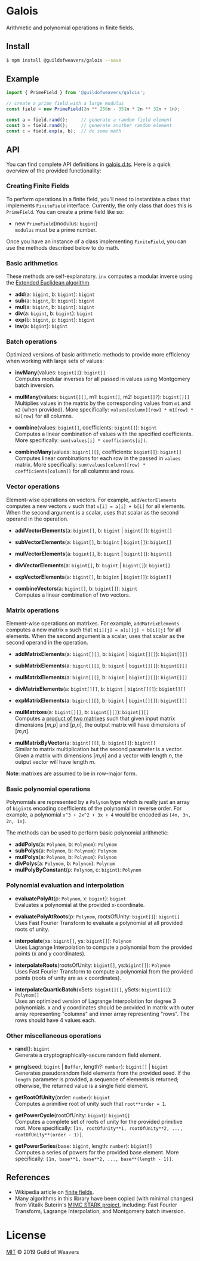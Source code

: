 # Galois
Arithmetic and polynomial operations in finite fields.

## Install
```bash
$ npm install @guildofweavers/galois --save
```

## Example
```TypeScript
import { PrimeField } from '@guildofweavers/galois';

// create a prime field with a large modulus
const field = new PrimeField(2n ** 256n - 351n * 2n ** 32n + 1n);

const a = field.rand();     // generate a random field element
const b = field.rand();     // generate another random element
const c = field.exp(a, b);  // do some math
```

## API

You can find complete API definitions in [galois.d.ts](/galois.d.ts). Here is a quick overview of the provided functionality:

### Creating Finite Fields
To perform operations in a finite field, you'll need to instantiate a class that implements `FiniteField` interface. Currently, the only class that does this is `PrimeField`. You can create a prime field like so:

* new `PrimeField`(modulus: `bigint`)<br />
  `modulus` must be a prime number.

Once you have an instance of a class implementing `FiniteField`, you can use the methods described below to do math.

### Basic arithmetics
These methods are self-explanatory. `inv` computes a modular inverse using the [Extended Euclidean algorithm](https://en.wikipedia.org/wiki/Extended_Euclidean_algorithm).

* **add**(a: `bigint`, b: `bigint`): `bigint`
* **sub**(a: `bigint`, b: `bigint`): `bigint`
* **mul**(a: `bigint`, b: `bigint`): `bigint`
* **div**(a: `bigint`, b: `bigint`): `bigint`
* **exp**(b: `bigint`, p: `bigint`): `bigint`
* **inv**(a: `bigint`): `bigint`

### Batch operations
Optimized versions of basic arithmetic methods to provide more efficiency when working with large sets of values:

* **invMany**(values: `bigint[]`): `bigint[]`<br />
  Computes modular inverses for all passed in values using Montgomery batch inversion.

* **mulMany**(values: `bigint[][]`, m1: `bigint[]`, m2: `bigint[]?`): `bigint[][]`<br />
  Multiplies values in the matrix by the corresponding values from `m1` and `m2` (when provided). More specifically: `values[column][row] * m1[row] * m2[row]` for all columns.

* **combine**(values: `bigint[]`, coefficients: `bigint[]`): `bigint`<br />
  Computes a linear combination of values with the specified coefficients. More specifically: `sum(values[i] * coefficients[i])`.

* **combineMany**(values: `bigint[][]`, coefficients: `bigint[]`): `bigint[]`<br />
  Computes linear combinations for each row in the passed in `values` matrix. More specifically: `sum(values[column][row] * coefficients[column])` for all columns and rows.

### Vector operations
Element-wise operations on vectors. For example, `addVectorElements` computes a new vectors `v` such that `v[i] = a[i] + b[i]` for all elements. When the second argument is a scalar, uses that scalar as the second operand in the operation.

* **addVectorElements**(a: `bigint[]`, b: `bigint` | `bigint[]`): `bigint[]`
* **subVectorElements**(a: `bigint[]`, b: `bigint` | `bigint[]`): `bigint[]`
* **mulVectorElements**(a: `bigint[]`, b: `bigint` | `bigint[]`): `bigint[]`
* **divVectorElements**(a: `bigint[]`, b: `bigint` | `bigint[]`): `bigint[]`
* **expVectorElements**(a: `bigint[]`, b: `bigint` | `bigint[]`): `bigint[]`

* **combineVectors**(a: `bigint[]`, b: `bigint[]`): `bigint`<br />
  Computes a linear combination of two vectors.

### Matrix operations
Element-wise operations on matrixes. For example, `addMatrixElements` computes a new matrix `m` such that `m[i][j] = a[i][j] + b[i][j]` for all elements. When the second argument is a scalar, uses that scalar as the second operand in the operation.

* **addMatrixElements**(a: `bigint[][]`, b: `bigint` | `bigint[][]`): `bigint[][]`
* **subMatrixElements**(a: `bigint[][]`, b: `bigint` | `bigint[][]`): `bigint[][]`
* **mulMatrixElements**(a: `bigint[][]`, b: `bigint` | `bigint[][]`): `bigint[][]`
* **divMatrixElements**(a: `bigint[][]`, b: `bigint` | `bigint[][]`): `bigint[][]`
* **expMatrixElements**(a: `bigint[][]`, b: `bigint` | `bigint[][]`): `bigint[][]`

* **mulMatrixes**(a: `bigint[][]`, b: `bigint[][]`): `bigint[][]`<br />
  Computes a [product of two matrixes](https://en.wikipedia.org/wiki/Matrix_multiplication) such that given input matrix dimensions [*m*,*p*] and [*p*,*n*], the output matrix will have dimensions of [*m*,*n*].

* **mulMatrixByVector**(a: `bigint[][]`, b: `bigint[]`): `bigint[]`<br />
  Similar to matrix multiplication but the second parameter is a vector. Given a matrix with dimensions [*m*,*n*] and a vector with length *n*, the output vector will have length *m*.

**Note**: matrixes are assumed to be in row-major form.

### Basic polynomial operations
Polynomials are represented by a `Polynom` type which is really just an array of `bigint`s encoding coefficients of the polynomial in reverse order. For example, a polynomial `x^3 + 2x^2 + 3x + 4` would be encoded as `[4n, 3n, 2n, 1n]`.

The methods can be used to perform basic polynomial arithmetic:

* **addPolys**(a: `Polynom`, b: `Polynom`): `Polynom`
* **subPolys**(a: `Polynom`, b: `Polynom`): `Polynom`
* **mulPolys**(a: `Polynom`, b: `Polynom`): `Polynom`
* **divPolys**(a: `Polynom`, b: `Polynom`): `Polynom`
* **mulPolyByConstant**(p: `Polynom`, c: `bigint`): `Polynom`

### Polynomial evaluation and interpolation

* **evaluatePolyAt**(p: `Polynom`, x: `bigint`): `bigint`<br />
  Evaluates a polynomial at the provided x-coordinate.

* **evaluatePolyAtRoots**(p: `Polynom`, rootsOfUnity: `bigint[]`): `bigint[]`<br />
  Uses Fast Fourier Transform to evaluate a polynomial at all provided roots of unity.

* **interpolate**(xs: `bigint[]`, ys: `bigint[]`): `Polynom`<br />
  Uses Lagrange Interpolation to compute a polynomial from the provided points (x and y coordinates).

* **interpolateRoots**(rootsOfUnity: `bigint[]`, ys:`bigint[]`): `Polynom`<br />
  Uses Fast Fourier Transform to compute a polynomial from the provided points (roots of unity are as x coordinates).

* **interpolateQuarticBatch**(xSets: `bigint[][]`, ySets: `bigint[][]`): `Polynom[]`<br />
  Uses an optimized version of Lagrange Interpolation for degree 3 polynomials. x and y coordinates should be provided in matrix with outer array representing "columns" and inner array representing "rows". The rows should have 4 values each.

### Other miscellaneous operations

* **rand**(): `bigint`<br />
  Generate a cryptographically-secure random field element.

* **prng**(seed: `bigint` | `Buffer`, length?: `number`): `bigint[]` | `bigint`<br />
  Generates pseudorandom field elements from the provided seed. If the `length` parameter is provided, a sequence of elements is returned; otherwise, the returned value is a single field element.

* **getRootOfUnity**(order: `number`): `bigint`<br />
  Computes a primitive root of unity such that `root**order = 1`.

* **getPowerCycle**(rootOfUnity: `bigint`): `bigint[]`<br />
  Computes a complete set of roots of unity for the provided primitive root. More specifically: `[1n, rootOfUnity**1, rootOfUnity**2, ..., rootOfUnity**(order - 1)]`.

* **getPowerSeries**(base: `bigint`, length: `number`): `bigint[]`<br />
  Computes a series of powers for the provided base element. More specifically: `[1n, base**1, base**2, ..., base**(length - 1)]`.

## References

* Wikipedia article on [finite fields](https://en.wikipedia.org/wiki/Finite_field).
* Many algorithms in this library have been copied (with minimal changes) from Vitalik Buterin's [MIMC STARK project](https://github.com/ethereum/research/tree/master/mimc_stark), including: Fast Fourier Transform, Lagrange Interpolation, and Montgomery batch inversion.

# License
[MIT](/LICENSE) © 2019 Guild of Weavers